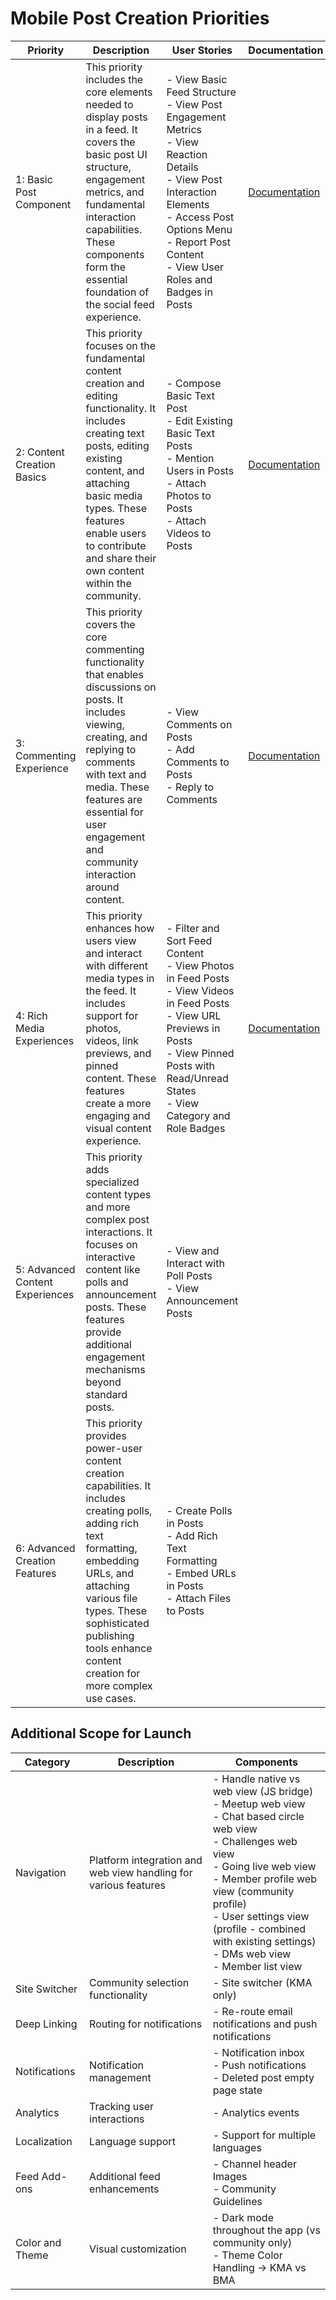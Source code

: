 # Mobile Post Creation Priorities

| Priority | Description | User Stories | Documentation |
|----------|-------------|--------------|--------------|
| 1: Basic Post Component | This priority includes the core elements needed to display posts in a feed. It covers the basic post UI structure, engagement metrics, and fundamental interaction capabilities. These components form the essential foundation of the social feed experience. | - View Basic Feed Structure<br>- View Post Engagement Metrics<br>- View Reaction Details<br>- View Post Interaction Elements<br>- Access Post Options Menu<br>- Report Post Content<br>- View User Roles and Badges in Posts | [Documentation](https://docs.google.com/document/d/1DOAHEm0F69Na0QZ5ndFiW2IwWVNlvWM1L64eS_8iVf4/edit?usp=sharing) |
| 2: Content Creation Basics | This priority focuses on the fundamental content creation and editing functionality. It includes creating text posts, editing existing content, and attaching basic media types. These features enable users to contribute and share their own content within the community. | - Compose Basic Text Post<br>- Edit Existing Basic Text Posts<br>- Mention Users in Posts<br>- Attach Photos to Posts<br>- Attach Videos to Posts | [Documentation](https://docs.google.com/document/d/1A_mGhWn0hmy_IGLw6DKSTCbmY-rWzEDlb2BuJGGCk7s/edit?usp=sharing) |
| 3: Commenting Experience | This priority covers the core commenting functionality that enables discussions on posts. It includes viewing, creating, and replying to comments with text and media. These features are essential for user engagement and community interaction around content. | - View Comments on Posts<br>- Add Comments to Posts<br>- Reply to Comments | [Documentation](https://docs.google.com/document/d/1BYwBsOZWqTGI8evSvRfBMzWAk7EEvqspHSObYrSgIaI/edit?usp=sharing) |
| 4: Rich Media Experiences | This priority enhances how users view and interact with different media types in the feed. It includes support for photos, videos, link previews, and pinned content. These features create a more engaging and visual content experience. | - Filter and Sort Feed Content<br>- View Photos in Feed Posts<br>- View Videos in Feed Posts<br>- View URL Previews in Posts<br>- View Pinned Posts with Read/Unread States<br>- View Category and Role Badges | [Documentation](https://docs.google.com/document/d/1kGW26AkBu6n327LYNUFQfa1OjzNt9EjxO7RcYCGDzqY/edit?usp=sharing) |
| 5: Advanced Content Experiences | This priority adds specialized content types and more complex post interactions. It focuses on interactive content like polls and announcement posts. These features provide additional engagement mechanisms beyond standard posts. | - View and Interact with Poll Posts<br>- View Announcement Posts | |
| 6: Advanced Creation Features | This priority provides power-user content creation capabilities. It includes creating polls, adding rich text formatting, embedding URLs, and attaching various file types. These sophisticated publishing tools enhance content creation for more complex use cases. | - Create Polls in Posts<br>- Add Rich Text Formatting<br>- Embed URLs in Posts<br>- Attach Files to Posts | |

## Additional Scope for Launch

| Category | Description | Components |
|----------|-------------|------------|
| Navigation | Platform integration and web view handling for various features | - Handle native vs web view (JS bridge)<br>- Meetup web view<br>- Chat based circle web view<br>- Challenges web view<br>- Going live web view<br>- Member profile web view (community profile)<br>- User settings view (profile - combined with existing settings)<br>- DMs web view<br>- Member list view |
| Site Switcher | Community selection functionality | - Site switcher (KMA only) |
| Deep Linking | Routing for notifications | - Re-route email notifications and push notifications |
| Notifications | Notification management | - Notification inbox<br>- Push notifications<br>- Deleted post empty page state |
| Analytics | Tracking user interactions | - Analytics events |
| Localization | Language support | - Support for multiple languages |
| Feed Add-ons | Additional feed enhancements | - Channel header Images<br>- Community Guidelines |
| Color and Theme | Visual customization | - Dark mode throughout the app (vs community only)<br>- Theme Color Handling -> KMA vs BMA | 